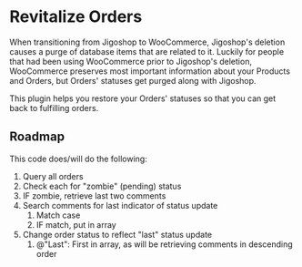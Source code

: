 # Revitalize Orders
When transitioning from Jigoshop to WooCommerce, Jigoshop's deletion causes a purge of database items that are related to it. Luckily for people that had been using WooCommerce prior to Jigoshop's deletion, WooCommerce preserves most important information about your Products and Orders, but Orders' statuses get purged along with Jigoshop.

This plugin helps you restore your Orders' statuses so that you can get back to fulfilling orders.

## Roadmap
This code does/will do the following:

1. Query all orders
2. Check each for "zombie" (pending) status
3. IF zombie, retrieve last two comments
4. Search comments for last indicator of status update
    1. Match case
    2. IF match, put in array
5. Change order status to reflect "last" status update
    1. @"Last": First in array, as will be retrieving comments in descending order